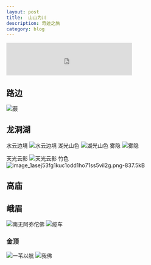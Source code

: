 ```yaml
---
layout: post
title:  山山为川  
description: 奇迹之旅 
category: blog
---
```


<iframe frameborder="no" border="0" marginwidth="0" marginheight="0" width=330 height=86 src="http://music.163.com/outchain/player?type=2&id=27672422&auto=1&height=66"></iframe>

## 路边
![蕨][2]

## 龙洞湖
水云边境
![水云边境][3]
湖光山色
![湖光山色][4]
雾隐
![雾隐][5]

天光云影
![天光云影][6]
竹色
![image_1asej53fg1kuc1odd1ho71ss5vil2g.png-837.5kB][7]

## 高庙
## 峨眉
![南无阿弥佗佛][8]
![缆车][9]
### 金顶
![一苇以航][10]
![我佛][11]


  [1]: http://music.163.com/#/m/song?id=27672422&userid=117033646
  [2]: http://static.zybuluo.com/sixijinling/91ll9ptoe5gq3ugrz4v1zgkg/image_1asejjnl21uhkh2914hk7911cj69.png
  [3]: http://static.zybuluo.com/sixijinling/h020myfoin4gg48t7u13oma8/image_1aseis3hljmj1dtt1dn4pni16ici.png
  [4]: http://static.zybuluo.com/sixijinling/obulxhd9016ltrhos3ziitj8/image_1asej9t63id3quh1l3t1nucska2t.png
  [5]: http://static.zybuluo.com/sixijinling/p5pphgjx222ux9l5cvms1thg/image_1asejbvp61rn61uiq1dmi11cajso3a.png
  [6]: http://static.zybuluo.com/sixijinling/mwscsud5770j1c0343t5cbz1/image_1asej3e9p1s2fq59s5q1bp5vn823.png
  [7]: http://static.zybuluo.com/sixijinling/9u9wm30h2p0eyii0msgtjh9n/image_1asej53fg1kuc1odd1ho71ss5vil2g.png
  [8]: http://static.zybuluo.com/sixijinling/uk8yv75bj4ivvh90alq4lynf/image_1asejs5tb12b8137s1q421o8ia1120.png
  [9]: http://static.zybuluo.com/sixijinling/bv2a95lmquho6iedbq270fxy/image_1asejr5f2g9h1i0113mb51vmm91j.png
  [10]: http://static.zybuluo.com/sixijinling/rcy1fc7mbv439x8x6tb2j7hf/image_1asek0jge89gtco83h1tn7144r2d.png
  [11]: http://static.zybuluo.com/sixijinling/d7uw1o655gdd80y5z3e7opyd/image_1asek3cnak0kmcaiqkrlq11552q.png
